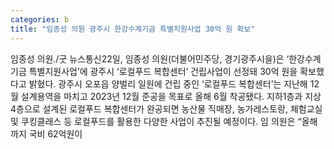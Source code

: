 ```yaml
---
categories: b
title: "임종성 의원 광주시 한강수계기금 특별지원사업 30억 원 확보"
---
```

임종성 의원./굿 뉴스통신22일, 임종성 의원(더불어민주당, 경기광주시을)은 ‘한강수계기금 특별지원사업’에 광주시 ‘로컬푸드 복합센터’ 건립사업이 선정돼 30억 원을 확보했다고 밝혔다. 광주시 오포읍 양벌리 일원에 건립 중인 ‘로컬푸드 복합센터’는 지난해 12월 설계용역을 마치고 2023년 12월 준공을 목표로 올해 6월 착공됐다. 지하1층과 지상4층으로 설계된 로컬푸드 복합센터가 완공되면 농산물 직매장, 농가레스토랑, 체험교실 및 쿠킹클래스 등 로컬푸드를 활용한 다양한 사업이 추진될 예정이다. 임 의원은 “올해까지 국비 62억원이